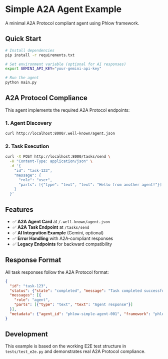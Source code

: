 # Simple A2A Agent Example

A minimal A2A Protocol compliant agent using Phlow framework.

## Quick Start

```bash
# Install dependencies
pip install -r requirements.txt

# Set environment variable (optional for AI responses)
export GEMINI_API_KEY="your-gemini-api-key"

# Run the agent
python main.py
```

## A2A Protocol Compliance

This agent implements the required A2A Protocol endpoints:

### 1. Agent Discovery
```bash
curl http://localhost:8000/.well-known/agent.json
```

### 2. Task Execution
```bash
curl -X POST http://localhost:8000/tasks/send \
  -H "Content-Type: application/json" \
  -d '{
    "id": "task-123",
    "message": {
      "role": "user",
      "parts": [{"type": "text", "text": "Hello from another agent!"}]
    }
  }'
```

## Features

- ✅ **A2A Agent Card** at `/.well-known/agent.json`
- ✅ **A2A Task Endpoint** at `/tasks/send`
- ✅ **AI Integration Example** (Gemini, optional)
- ✅ **Error Handling** with A2A-compliant responses
- ✅ **Legacy Endpoints** for backward compatibility

## Response Format

All task responses follow the A2A Protocol format:

```json
{
  "id": "task-123",
  "status": {"state": "completed", "message": "Task completed successfully"},
  "messages": [{
    "role": "agent",
    "parts": [{"type": "text", "text": "Agent response"}]
  }],
  "metadata": {"agent_id": "phlow-simple-agent-001", "framework": "phlow"}
}
```

## Development

This example is based on the working E2E test structure in `tests/test_e2e.py` and demonstrates real A2A Protocol compliance.
